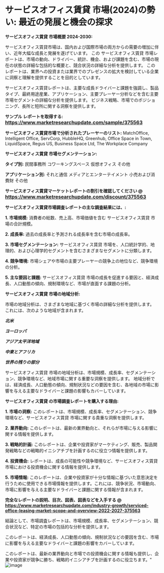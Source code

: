 # サービスオフィス賃貸 市場(2024)の勢い: 最近の発展と機会の探求

<strong>サービスオフィス賃貸 市場概要 2024-2030:</strong>

サービスオフィス賃貸市場は、国内および国際市場の両方からの需要の増加に伴い、近年大幅な成長と発展を遂げています。 この サービスオフィス賃貸 市場レポートは、市場の動向、ドライバー、統計、機会、および課題を含む、市場の現在の状態の詳細な包括的な概要と、競合状況の詳細な分析を提供します。 このレポートは、業界への投資または業界でのプレゼンスの拡大を検討している企業に洞察と理解を提供することを目的としています。

サービスオフィス賃貸レポートは、主要な成長ドライバーと課題を強調し、製品タイプ、最終用途産業、アプリケーション、主要プレーヤー分析などを含む主要市場セグメントの詳細な分析を提供します。 ビジネス戦略、市場でのポジショニング、長所と短所に関する洞察を提供します。



<strong>サンプル レポートを取得する: <a href=https://www.marketresearchupdate.com/sample/375563><font size=3 color=#0000ff>https://www.marketresearchupdate.com/sample/375563</font></a></strong>



<strong>サービスオフィス賃貸市場で分析されたプレーヤーのリスト:</strong>
MatchOffice, Intelligent Office, ServCorp, HubbleHQ, Greenhub, Office Space in Town, LiquidSpace, Regus US, Business Space Ltd, The Workplace Company



<strong>サービスオフィス賃貸 市場セグメンテーション:</strong>



<strong>タイプ別:</strong>
民間事務所
コワーキングスペース
仮想オフィス
その他



<strong>アプリケーション別:</strong>
それと通信
メディアとエンターテイメント
小売および消費財
その他



<strong>サービスオフィス賃貸マーケットレポートの割引を確認してください @ <a href=https://www.marketresearchupdate.com/discount/375563><font size=3 color=#0000ff>https://www.marketresearchupdate.com/discount/375563</font></a></strong>



<strong>サービスオフィス賃貸市場調査レポートの主な調査結果には、:</strong>



<strong>1. 市場規模:</strong> 消費者の総数、売上高、市場価値を含む サービスオフィス賃貸 市場の合計規模。



<strong>2. 成長率:</strong> 過去の成長率と予測される成長率を含む市場の成長率。



<strong>3. 市場セグメンテーション:</strong> サービスオフィス賃貸 市場を、人口統計学的、地理的、および心理学的セグメントを含むさまざまなセグメントに分類します。



<strong>4. 競争環境:</strong> 市場シェアや市場の主要プレーヤーの競争上の地位など、競争環境の分析。



<strong>5. 主な要因と課題:</strong> サービスオフィス賃貸 市場の成長を促進する要因と、経済成長、人口動態の傾向、規制環境など、市場が直面する課題の分析。



<strong>サービスオフィス賃貸 市場の地域分析:</strong>

市場の地域分析は、さまざまな地域に基づく市場の詳細な分析を提供します。 これには、次のような地域が含まれます。

<em>

<strong>北米</strong></em>
<em>

<strong>ヨーロッパ</strong></em>
<em>

<strong>アジア太平洋地域</strong></em>
<em>

<strong>中東とアフリカ</strong></em>
<em>

<strong>世界の残りの部分</strong></em>

サービスオフィス賃貸 市場の地域分析は、市場規模、成長率、セグメンテーション、競争環境など、地域市場に関する重要な洞察を提供します。 地域分析では、経済成長、人口動態の傾向、規制状況などの要因を含む、各地域の市場に影響を与える主要なドライバーと課題の影響もカバーしています。



<strong>サービスオフィス賃貸 の市場調査レポートを購入する理由:</strong>



<strong>1. 市場の洞察:</strong> このレポートは、市場規模、成長率、セグメンテーション、競争環境など、サービスオフィス賃貸 市場に関する貴重な洞察を提供します。



<strong>2. 業界動向:</strong> このレポートは、最新の業界動向と、それらが市場に与える影響に関する情報を提供します。



<strong>3. 戦略的計画:</strong> このレポートは、企業や投資家がマーケティング、販売、製品開発戦略などの戦略的イニシアチブを計画するのに役立つ情報を提供します。



<strong>4. 投資機会:</strong> レポートは、成長の可能性や競争環境など、サービスオフィス賃貸 市場における投資機会に関する情報を提供します。



<strong>5. 市場情報:</strong> このレポートは、企業や投資家が十分な情報に基づいた意思決定を行うために使用できる市場情報を提供します。これには、競争状況、市場動向、市場に影響を与える主要なドライバーと課題に関する情報が含まれます。



<strong><b>完全なレポートの説明、目次、図表、図表などを入手する @ <a href=https://www.marketresearchupdate.com/industry-growth/serviced-office-leasing-market-scope-and-overview-2022-2027-375563>https://www.marketresearchupdate.com/industry-growth/serviced-office-leasing-market-scope-and-overview-2022-2027-375563</a></b></strong>

結論として、市場調査レポートは、市場規模、成長率、セグメンテーション、競合状況など、特定の市場の包括的な分析を提供します。

このレポートは、経済成長、人口動態の傾向、規制状況などの要因を含む、市場に影響を与える主要なドライバーと課題の影響をカバーしています。

このレポートは、最新の業界動向と市場での投資機会に関する情報も提供し、企業や投資家が競争に勝ち、戦略的イニシアチブを計画するのに役立ちます。"
![image](https://github.com/renukap7961/renukap7961/assets/163852544/f4300937-1505-4331-9c07-410ca7d626aa)
